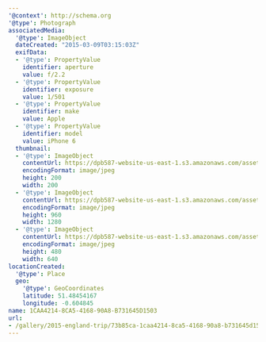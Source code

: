 ```yaml
---
'@context': http://schema.org
'@type': Photograph
associatedMedia:
  '@type': ImageObject
  dateCreated: "2015-03-09T03:15:03Z"
  exifData:
  - '@type': PropertyValue
    identifier: aperture
    value: f/2.2
  - '@type': PropertyValue
    identifier: exposure
    value: 1/501
  - '@type': PropertyValue
    identifier: make
    value: Apple
  - '@type': PropertyValue
    identifier: model
    value: iPhone 6
  thumbnail:
  - '@type': ImageObject
    contentUrl: https://dpb587-website-us-east-1.s3.amazonaws.com/asset/gallery/2015-england-trip/73b85ca-1caa4214-8ca5-4168-90a8-b731645d1503~200x200.jpg
    encodingFormat: image/jpeg
    height: 200
    width: 200
  - '@type': ImageObject
    contentUrl: https://dpb587-website-us-east-1.s3.amazonaws.com/asset/gallery/2015-england-trip/73b85ca-1caa4214-8ca5-4168-90a8-b731645d1503~1280.jpg
    encodingFormat: image/jpeg
    height: 960
    width: 1280
  - '@type': ImageObject
    contentUrl: https://dpb587-website-us-east-1.s3.amazonaws.com/asset/gallery/2015-england-trip/73b85ca-1caa4214-8ca5-4168-90a8-b731645d1503~640w.jpg
    encodingFormat: image/jpeg
    height: 480
    width: 640
locationCreated:
  '@type': Place
  geo:
    '@type': GeoCoordinates
    latitude: 51.48454167
    longitude: -0.604845
name: 1CAA4214-8CA5-4168-90A8-B731645D1503
url:
- /gallery/2015-england-trip/73b85ca-1caa4214-8ca5-4168-90a8-b731645d1503.html
---
```

